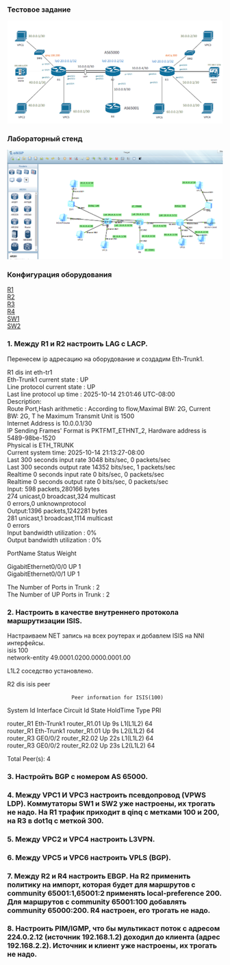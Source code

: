 ### Тестовое задание

![](Test.PNG)  

### Лабораторный стенд

![](Topology.PNG)  

### Конфигурация оборудования  

[R1](../FregatA/Configs/R1.txt)  
[R2](../FregatA/Configs/R2.txt)  
[R3](../FregatA/Configs/R3.txt)  
[R4](../FregatA/Configs/R4.txt)  
[SW1](../FregatA/Configs/SW1.txt)  
[SW2](../FregatA/Configs/SW2.txt)  


### 1. Между R1 и R2 настроить LAG с LACP.  
Перенесем ip адресацию на оборудование и создадим Eth-Trunk1.  

R1 dis int eth-tr1  
Eth-Trunk1 current state : UP  
Line protocol current state : UP    
Last line protocol up time : 2025-10-14 21:01:46 UTC-08:00  
Description:  
Route Port,Hash arithmetic : According to flow,Maximal BW: 2G, Current BW: 2G, T
he Maximum Transmit Unit is 1500  
Internet Address is 10.0.0.1/30  
IP Sending Frames' Format is PKTFMT_ETHNT_2, Hardware address is 5489-98be-1520   
Physical is ETH_TRUNK  
Current system time: 2025-10-14 21:13:27-08:00  
    Last 300 seconds input rate 3048 bits/sec, 0 packets/sec  
    Last 300 seconds output rate 14352 bits/sec, 1 packets/sec  
    Realtime 0 seconds input rate 0 bits/sec, 0 packets/sec  
    Realtime 0 seconds output rate 0 bits/sec, 0 packets/sec  
    Input: 598 packets,280166 bytes  
           274 unicast,0 broadcast,324 multicast  
           0 errors,0 unknownprotocol  
    Output:1396 packets,1242281 bytes  
           281 unicast,1 broadcast,1114 multicast  
           0 errors  
    Input bandwidth utilization  :    0%  
    Output bandwidth utilization :    0%  
 
PortName                      Status      Weight  

GigabitEthernet0/0/0          UP          1  
GigabitEthernet0/0/1          UP          1  

The Number of Ports in Trunk : 2  
The Number of UP Ports in Trunk : 2  



### 2. Настроить в качестве внутреннего протокола маршрутизации ISIS.  

Настраиваем NET запись на всех роутерах и добавлем ISIS на NNI интерфейсы.  
isis 100  
 network-entity 49.0001.0200.0000.0001.00  

L1L2 соседство установлено.

 R2 dis isis peer

                         Peer information for ISIS(100)  

  System Id     Interface          Circuit Id       State HoldTime Type     PRI  

router_R1       Eth-Trunk1         router_R1.01      Up   9s       L1(L1L2) 64   
router_R1       Eth-Trunk1         router_R1.01      Up   9s       L2(L1L2) 64   
router_R3       GE0/0/2            router_R2.02      Up   22s      L1(L1L2) 64   
router_R3       GE0/0/2            router_R2.02      Up   23s      L2(L1L2) 64   

Total Peer(s): 4  

### 3. Настройть BGP с номером AS 65000.  

### 4. Между VPC1 И VPC3 настроить псевдопровод (VPWS LDP). Коммутаторы SW1 и SW2 уже настроены, их трогать не надо. На R1 трафик приходит в qinq с метками 100 и 200, на R3 в dot1q с меткой 300.

### 5. Между VPC2 и VPC4 настроить L3VPN.  


### 6. Между VPC5 и VPC6 настроить VPLS (BGP).  

### 7. Между R2 и R4 настроить EBGP. На R2 применить политику на импорт, которая будет для маршрутов с community 65001:1,65001:2 применять local-preference 200.  Для маршрутов с community 65001:100 добавлять community 65000:200. R4 настроен, его трогать не надо.  

### 8. Настроить PIM/IGMP, что бы мультикаст поток с адресом 224.0.2.12 (источник 192.168.1.2) доходил до клиента (адрес 192.168.2.2). Источник и клиент уже настроены, их трогать не надо.


